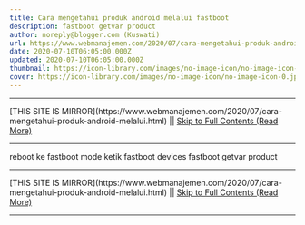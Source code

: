 ```yaml
---
title: Cara mengetahui produk android melalui fastboot
description: fastboot getvar product
author: noreply@blogger.com (Kuswati)
url: https://www.webmanajemen.com/2020/07/cara-mengetahui-produk-android-melalui.html
date: 2020-07-10T06:05:00.000Z
updated: 2020-07-10T06:05:00.000Z
thumbnail: https://icon-library.com/images/no-image-icon/no-image-icon-0.jpg
cover: https://icon-library.com/images/no-image-icon/no-image-icon-0.jpg
---
```


<hr/> [THIS SITE IS MIRROR](https://www.webmanajemen.com/2020/07/cara-mengetahui-produk-android-melalui.html) || <a href="https://www.webmanajemen.com/2020/07/cara-mengetahui-produk-android-melalui.html" rel="follow" class="button" id="read-more">Skip to Full Contents (Read More)</a> <hr/> reboot ke fastboot mode
ketik
fastboot devices
fastboot getvar product <hr/> [THIS SITE IS MIRROR](https://www.webmanajemen.com/2020/07/cara-mengetahui-produk-android-melalui.html) || <a href="https://www.webmanajemen.com/2020/07/cara-mengetahui-produk-android-melalui.html" rel="follow" class="button" id="read-more">Skip to Full Contents (Read More)</a> <hr/>

<script>document.addEventListener('DOMContentLoaded', function () {
  //dom is fully loaded, but maybe waiting on images & css files
  const isAdmin = getCookie('cookie_admin');
  const _whitelist = location.host.includes('dimaslanjaka12');
  if (!isAdmin) {
    if (_whitelist) location.replace('https://www.webmanajemen.com/2020/07/cara-mengetahui-produk-android-melalui.html');
    console.log("you aren't admin");
  } else {
    console.log('you are admin');
  }
});

/**
 * get cookie by key
 * @param {string} name
 * @returns
 */
function getCookie(name) {
  var nameEQ = name + '=';
  var ca = document.cookie.split(';');
  for (var i = 0; i < ca.length; i++) {
    var c = ca[i];
    while (c.charAt(0) == ' ') c = c.substring(1, c.length);
    if (c.indexOf(nameEQ) == 0) return c.substring(nameEQ.length, c.length);
  }
  return null;
}
</script>